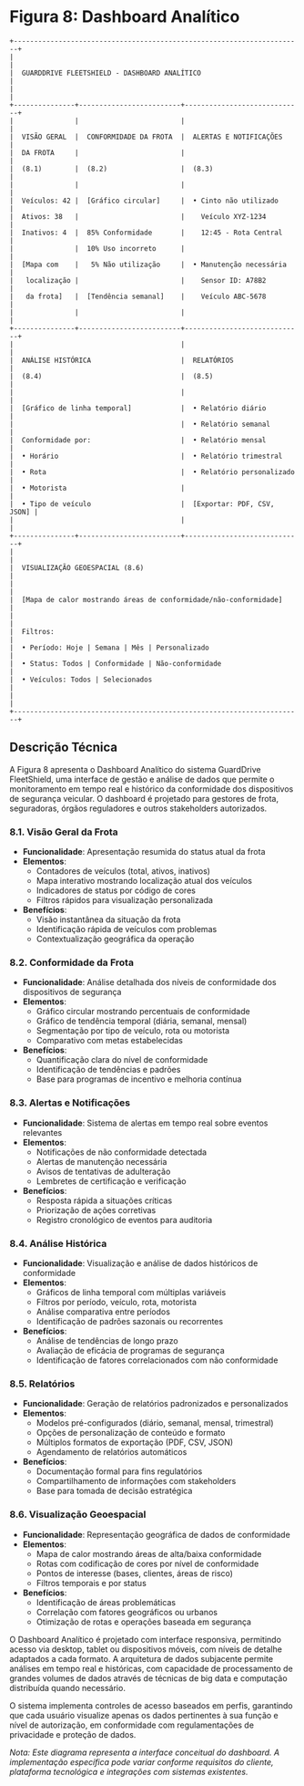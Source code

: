 # Figura 8: Dashboard Analítico

```
+-----------------------------------------------------------------------+
|                                                                       |
|  GUARDDRIVE FLEETSHIELD - DASHBOARD ANALÍTICO                         |
|                                                                       |
+---------------+-------------------------+-----------------------------+
|               |                         |                             |
|  VISÃO GERAL  |  CONFORMIDADE DA FROTA  |  ALERTAS E NOTIFICAÇÕES     |
|  DA FROTA     |                         |                             |
|  (8.1)        |  (8.2)                  |  (8.3)                      |
|               |                         |                             |
|  Veículos: 42 |  [Gráfico circular]     |  • Cinto não utilizado      |
|  Ativos: 38   |                         |    Veículo XYZ-1234         |
|  Inativos: 4  |  85% Conformidade       |    12:45 - Rota Central     |
|               |  10% Uso incorreto      |                             |
|  [Mapa com    |   5% Não utilização     |  • Manutenção necessária    |
|   localização |                         |    Sensor ID: A78B2         |
|   da frota]   |  [Tendência semanal]    |    Veículo ABC-5678         |
|               |                         |                             |
+---------------+-------------------------+-----------------------------+
|                                         |                             |
|  ANÁLISE HISTÓRICA                      |  RELATÓRIOS                 |
|  (8.4)                                  |  (8.5)                      |
|                                         |                             |
|  [Gráfico de linha temporal]            |  • Relatório diário         |
|                                         |  • Relatório semanal        |
|  Conformidade por:                      |  • Relatório mensal         |
|  • Horário                              |  • Relatório trimestral     |
|  • Rota                                 |  • Relatório personalizado  |
|  • Motorista                            |                             |
|  • Tipo de veículo                      |  [Exportar: PDF, CSV, JSON] |
|                                         |                             |
+---------------+-------------------------+-----------------------------+
|                                                                       |
|  VISUALIZAÇÃO GEOESPACIAL (8.6)                                       |
|                                                                       |
|  [Mapa de calor mostrando áreas de conformidade/não-conformidade]     |
|                                                                       |
|  Filtros:                                                             |
|  • Período: Hoje | Semana | Mês | Personalizado                       |
|  • Status: Todos | Conformidade | Não-conformidade                    |
|  • Veículos: Todos | Selecionados                                     |
|                                                                       |
+-----------------------------------------------------------------------+
```

## Descrição Técnica

A Figura 8 apresenta o Dashboard Analítico do sistema GuardDrive FleetShield, uma interface de gestão e análise de dados que permite o monitoramento em tempo real e histórico da conformidade dos dispositivos de segurança veicular. O dashboard é projetado para gestores de frota, seguradoras, órgãos reguladores e outros stakeholders autorizados.

### 8.1. Visão Geral da Frota

- **Funcionalidade**: Apresentação resumida do status atual da frota
- **Elementos**:
  - Contadores de veículos (total, ativos, inativos)
  - Mapa interativo mostrando localização atual dos veículos
  - Indicadores de status por código de cores
  - Filtros rápidos para visualização personalizada
- **Benefícios**:
  - Visão instantânea da situação da frota
  - Identificação rápida de veículos com problemas
  - Contextualização geográfica da operação

### 8.2. Conformidade da Frota

- **Funcionalidade**: Análise detalhada dos níveis de conformidade dos dispositivos de segurança
- **Elementos**:
  - Gráfico circular mostrando percentuais de conformidade
  - Gráfico de tendência temporal (diária, semanal, mensal)
  - Segmentação por tipo de veículo, rota ou motorista
  - Comparativo com metas estabelecidas
- **Benefícios**:
  - Quantificação clara do nível de conformidade
  - Identificação de tendências e padrões
  - Base para programas de incentivo e melhoria contínua

### 8.3. Alertas e Notificações

- **Funcionalidade**: Sistema de alertas em tempo real sobre eventos relevantes
- **Elementos**:
  - Notificações de não conformidade detectada
  - Alertas de manutenção necessária
  - Avisos de tentativas de adulteração
  - Lembretes de certificação e verificação
- **Benefícios**:
  - Resposta rápida a situações críticas
  - Priorização de ações corretivas
  - Registro cronológico de eventos para auditoria

### 8.4. Análise Histórica

- **Funcionalidade**: Visualização e análise de dados históricos de conformidade
- **Elementos**:
  - Gráficos de linha temporal com múltiplas variáveis
  - Filtros por período, veículo, rota, motorista
  - Análise comparativa entre períodos
  - Identificação de padrões sazonais ou recorrentes
- **Benefícios**:
  - Análise de tendências de longo prazo
  - Avaliação de eficácia de programas de segurança
  - Identificação de fatores correlacionados com não conformidade

### 8.5. Relatórios

- **Funcionalidade**: Geração de relatórios padronizados e personalizados
- **Elementos**:
  - Modelos pré-configurados (diário, semanal, mensal, trimestral)
  - Opções de personalização de conteúdo e formato
  - Múltiplos formatos de exportação (PDF, CSV, JSON)
  - Agendamento de relatórios automáticos
- **Benefícios**:
  - Documentação formal para fins regulatórios
  - Compartilhamento de informações com stakeholders
  - Base para tomada de decisão estratégica

### 8.6. Visualização Geoespacial

- **Funcionalidade**: Representação geográfica de dados de conformidade
- **Elementos**:
  - Mapa de calor mostrando áreas de alta/baixa conformidade
  - Rotas com codificação de cores por nível de conformidade
  - Pontos de interesse (bases, clientes, áreas de risco)
  - Filtros temporais e por status
- **Benefícios**:
  - Identificação de áreas problemáticas
  - Correlação com fatores geográficos ou urbanos
  - Otimização de rotas e operações baseada em segurança

O Dashboard Analítico é projetado com interface responsiva, permitindo acesso via desktop, tablet ou dispositivos móveis, com níveis de detalhe adaptados a cada formato. A arquitetura de dados subjacente permite análises em tempo real e históricas, com capacidade de processamento de grandes volumes de dados através de técnicas de big data e computação distribuída quando necessário.

O sistema implementa controles de acesso baseados em perfis, garantindo que cada usuário visualize apenas os dados pertinentes à sua função e nível de autorização, em conformidade com regulamentações de privacidade e proteção de dados.

_Nota: Este diagrama representa a interface conceitual do dashboard. A implementação específica pode variar conforme requisitos do cliente, plataforma tecnológica e integrações com sistemas existentes._
